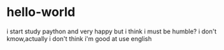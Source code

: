 # hello-world
i start study paython and very happy
but i think i must be humble? i don't kmow,actually i don't think i'm good at use english
